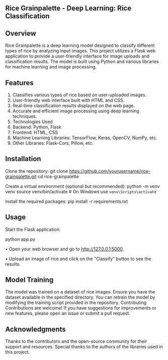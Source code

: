 Rice Grainpalette - Deep Learning: Rice Classification
--------------------------------------------------------

Overview
---------
Rice Grainpalette is a deep learning model designed to classify different types of rice by analyzing input images. This project utilizes a Flask web application to provide a user-friendly interface for image uploads and classification results. The model is built using Python and various libraries for machine learning and image processing.

Features
---------
1. Classifies various types of rice based on user-uploaded images.
2. User-friendly web interface built with HTML and CSS.
3. Real-time classification results displayed on the web page.
3. Accurate and efficient image processing using deep learning techniques.
4. Technologies Used
5. Backend: Python, Flask
6. Frontend: HTML, CSS
7. Machine Learning Libraries: TensorFlow, Keras, OpenCV, NumPy, etc.
8. Other Libraries: Flask-Cors, Pillow, etc.

Installation
-------------
Clone the repository:
git clone https://github.com/yourusername/rice-grainpalette.git
cd rice-grainpalette

Create a virtual environment (optional but recommended):
python -m venv venv
source venv/bin/activate  # On Windows use `venv\Scripts\activate`

Install the required packages:
pip install -r requirements.txt

Usage
------
Start the Flask application:

python app.py

 • Open your web browser and go to http://127.0.0.1:5000.

 • Upload an image of rice and click on the "Classify" button to see the results.

Model Training
---------------
The model was trained on a dataset of rice images. Ensure you have the dataset available in the specified directory.
You can retrain the model by modifying the training script provided in the repository.
Contributing
Contributions are welcome! If you have suggestions for improvements or new features, please open an issue or submit a pull request.

Acknowledgments
-----------------
Thanks to the contributors and the open-source community for their support and resources.
Special thanks to the authors of the libraries used in this project.
